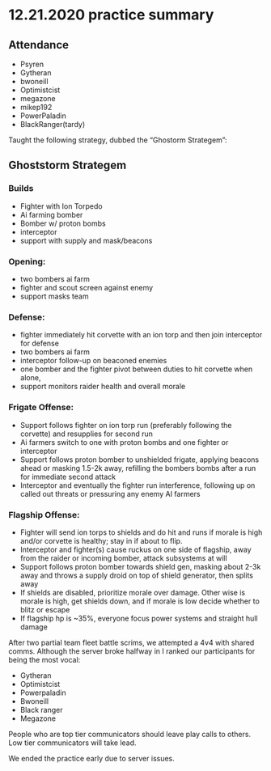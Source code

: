 # 12.21.2020 practice summary
## Attendance
* Psyren
* Gytheran
* bwoneill
* Optimistcist
* megazone
* mikep192
* PowerPaladin
* BlackRanger(tardy)

Taught the following strategy, dubbed the “Ghostorm Strategem”:

## Ghoststorm Strategem

### Builds
* Fighter with Ion Torpedo
* Ai farming bomber
* Bomber w/ proton bombs
* interceptor
* support with supply and mask/beacons

### Opening: 
* two bombers ai farm
* fighter and scout screen against enemy
* support masks team
### Defense: 
* fighter immediately  hit corvette with an ion torp and then join interceptor for defense
* two bombers ai farm
* interceptor follow-up on beaconed enemies
* one bomber and the fighter pivot between duties to hit corvette when alone, 
* support monitors raider health and overall morale
### Frigate Offense: 
* Support follows fighter on ion torp run (preferably following the corvette) and resupplies for second run
* Ai farmers switch to one with proton bombs and one fighter or interceptor
* Support follows proton bomber to unshielded frigate, applying beacons ahead or masking 1.5-2k away, refilling the bombers bombs after a run for immediate second attack
* Interceptor and eventually the fighter run interference, following up on called out threats or pressuring any enemy AI farmers
### Flagship Offense:
* Fighter will send ion torps to shields and do hit and runs if morale is high and/or corvette is healthy; stay in if about to flip. 
* Interceptor and fighter(s) cause ruckus on one side of flagship, away from the raider or incoming bomber, attack subsystems at will
* Support follows proton bomber towards shield gen, masking about 2-3k away and throws a supply droid on top of shield generator, then splits away
* If shields are disabled, prioritize morale over damage. Other wise is morale is high, get shields down, and if morale is low decide whether to blitz  or escape
* If flagship hp is ~35%, everyone focus power systems and straight hull damage

After two partial team fleet battle scrims, we attempted a 4v4 with shared comms. Although the server broke halfway in I ranked our participants for being the most vocal:
* Gytheran
* Optimistcist
* Powerpaladin
* Bwoneill
* Black ranger
* Megazone

People who are top tier communicators should leave play calls to others. Low tier communicators will take lead.

We ended the practice early due to server issues.
